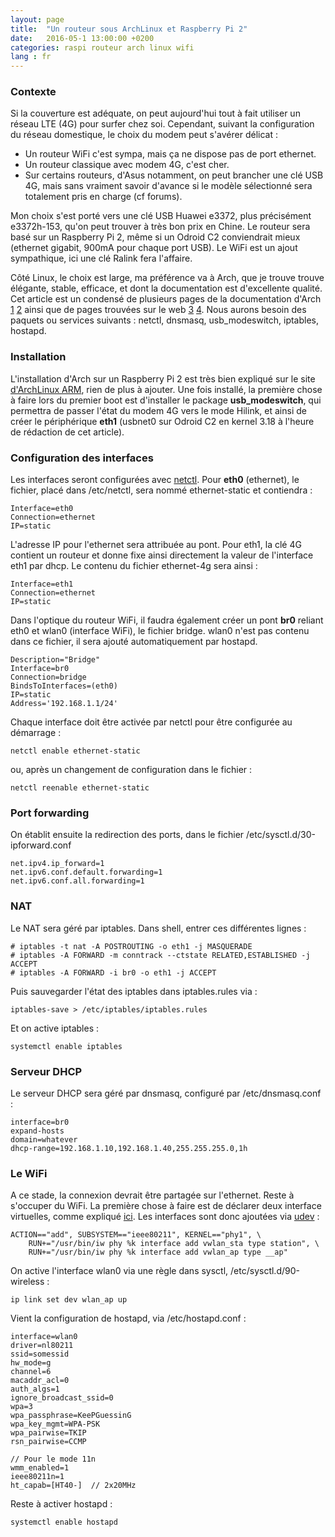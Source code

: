 ```yaml
---
layout: page
title:  "Un routeur sous ArchLinux et Raspberry Pi 2"
date:   2016-05-1 13:00:00 +0200
categories: raspi routeur arch linux wifi
lang : fr
---
```


### Contexte

Si la couverture est adéquate, on peut aujourd'hui tout à fait utiliser un réseau LTE (4G) pour surfer chez soi. Cependant, suivant la configuration du réseau domestique, le choix du modem peut s'avérer délicat :

- Un routeur WiFi c'est sympa, mais ça ne dispose pas de port ethernet.
- Un routeur classique avec modem 4G, c'est cher.
- Sur certains routeurs, d'Asus notamment, on peut brancher une clé USB 4G, mais sans vraiment savoir d'avance si le modèle sélectionné sera totalement pris en charge (cf forums).

Mon choix s'est porté vers une clé USB Huawei e3372, plus précisément e3372h-153, qu'on peut trouver à très bon prix en Chine. Le routeur sera basé sur un Raspberry Pi 2, même si un Odroid C2 conviendrait mieux (ethernet gigabit, 900mA pour chaque port USB). Le WiFi est un ajout sympathique, ici une clé Ralink fera l'affaire.

Côté Linux, le choix est large, ma préférence va à Arch, que je trouve trouve élégante, stable, efficace, et dont la documentation est d'excellente qualité. Cet article est un condensé de plusieurs pages de la documentation d'Arch [1](https://wiki.archlinux.org/index.php/Internet_sharing) [2](https://wiki.archlinux.org/index.php/software_access_point) ainsi que de pages trouvées sur le web [3](https://nims11.wordpress.com/2012/04/27/hostapd-the-linux-way-to-create-virtual-wifi-access-point/) [4](http://ubuntuforums.org/showthread.php?t=716192). Nous aurons besoin des paquets ou services suivants : netctl, dnsmasq, usb_modeswitch, iptables, hostapd.



### Installation

L'installation d'Arch sur un Raspberry Pi 2 est très bien expliqué sur le site [d'ArchLinux ARM](https://archlinuxarm.org/platforms/armv7/broadcom/raspberry-pi-2), rien de plus à ajouter.
Une fois installé, la première chose à faire lors du premier boot est d'installer le package **usb_modeswitch**, qui permettra de passer l'état du modem 4G vers le mode Hilink, et ainsi de créer le périphérique **eth1** (usbnet0 sur Odroid C2 en kernel 3.18 à l'heure de rédaction de cet article).



### Configuration des interfaces

Les interfaces seront configurées avec [netctl](https://wiki.archlinux.org/index.php/Netctl). Pour **eth0** (ethernet), le fichier, placé dans /etc/netctl, sera nommé ethernet-static et contiendra :

```
Interface=eth0
Connection=ethernet
IP=static
```

L'adresse IP pour l'ethernet sera attribuée au pont. Pour eth1, la clé 4G contient un routeur et donne fixe ainsi directement la valeur de l'interface eth1 par dhcp. Le contenu du fichier ethernet-4g sera ainsi :

```
Interface=eth1
Connection=ethernet
IP=static
```

Dans l'optique du routeur WiFi, il faudra également créer un pont **br0** reliant eth0 et wlan0 (interface WiFi), le fichier bridge. wlan0 n'est pas contenu dans ce fichier, il sera ajouté automatiquement par hostapd.

```
Description="Bridge"
Interface=br0
Connection=bridge
BindsToInterfaces=(eth0)
IP=static
Address='192.168.1.1/24'
```

Chaque interface doit être activée par netctl pour être configurée au démarrage :

```
netctl enable ethernet-static
```

ou, après un changement de configuration dans le fichier : 

```
netctl reenable ethernet-static
```



### Port forwarding
On établit ensuite la redirection des ports, dans le fichier /etc/sysctl.d/30-ipforward.conf

```
net.ipv4.ip_forward=1
net.ipv6.conf.default.forwarding=1
net.ipv6.conf.all.forwarding=1
```



### NAT
Le NAT sera géré par iptables. Dans shell, entrer ces différentes lignes :

```
# iptables -t nat -A POSTROUTING -o eth1 -j MASQUERADE
# iptables -A FORWARD -m conntrack --ctstate RELATED,ESTABLISHED -j ACCEPT
# iptables -A FORWARD -i br0 -o eth1 -j ACCEPT
```

Puis sauvegarder l'état des iptables dans iptables.rules via :

```
iptables-save > /etc/iptables/iptables.rules
```

Et on active iptables : 

```
systemctl enable iptables
```





### Serveur DHCP
Le serveur DHCP sera géré par dnsmasq, configuré par /etc/dnsmasq.conf :

```
interface=br0 
expand-hosts      
domain=whatever
dhcp-range=192.168.1.10,192.168.1.40,255.255.255.0,1h 
```


### Le WiFi
A ce stade, la connexion devrait être partagée sur l'ethernet. Reste à s'occuper du WiFi. La première chose à faire est de déclarer deux interface virtuelles, comme expliqué [ici](https://wiki.archlinux.org/index.php/software_access_point).
Les interfaces sont donc ajoutées via [udev](http://superuser.com/questions/759542/how-to-permanently-add-wireless-interfaces-with-iw) :

```
ACTION=="add", SUBSYSTEM=="ieee80211", KERNEL=="phy1", \
    RUN+="/usr/bin/iw phy %k interface add vwlan_sta type station", \
    RUN+="/usr/bin/iw phy %k interface add vwlan_ap type __ap"
```

On active l'interface wlan0 via une règle dans sysctl, /etc/sysctl.d/90-wireless :

```
ip link set dev wlan_ap up
```

Vient la configuration de hostapd, via /etc/hostapd.conf : 

```
interface=wlan0
driver=nl80211
ssid=somessid
hw_mode=g
channel=6
macaddr_acl=0
auth_algs=1
ignore_broadcast_ssid=0
wpa=3
wpa_passphrase=KeePGuessinG
wpa_key_mgmt=WPA-PSK
wpa_pairwise=TKIP
rsn_pairwise=CCMP

// Pour le mode 11n
wmm_enabled=1   
ieee80211n=1
ht_capab=[HT40-]  // 2x20MHz
```

Reste à activer hostapd : 

```
systemctl enable hostapd
```
